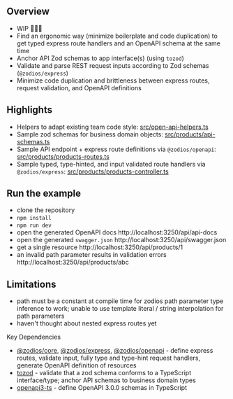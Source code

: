 ## Overview

- WIP 🚧👷‍♂️
- Find an ergonomic way (minimize boilerplate and code duplication) to get typed express route handlers and an OpenAPI
  schema at the same time
- Anchor API Zod schemas to app interface(s) (using `tozod`)
- Validate and parse REST request inputs according to Zod schemas (`@zodios/express`)
- Minimize code duplication and brittleness between express routes, request validation, and OpenAPI definitions

## Highlights

- Helpers to adapt existing team code style: [src/open-api-helpers.ts](src/zodios-helpers.ts)
- Sample zod schemas for business domain objects: [src/products/api-schemas.ts](src/products/api-schemas.ts)
- Sample API endpoint + express route definitions
  via `@zodios/openapi`: [src/products/products-routes.ts](src/products/products-routes.ts)
- Sample typed, type-hinted, and input validated route handlers
  via `@zodios/express`: [src/products/products-controller.ts](src/products/products-controller.ts)

## Run the example

- clone the repository
- `npm install`
- `npm run dev`
- open the generated OpenAPI docs http://localhost:3250/api/api-docs
- open the generated `swagger.json` http://localhost:3250/api/swagger.json
- get a single resource http://localhost:3250/api/products/1
- an invalid path parameter results in validation errors http://localhost:3250/api/products/abc

## Limitations

- path must be a constant at compile time for zodios path parameter type inference to work; unable to use template literal / string interpolation for path parameters 
- haven't thought about nested express routes yet

Key Dependencies

- [@zodios/core](http://www.npmjs.com/package/@zodios/core), [@zodios/express](http://www.npmjs.com/package/@zodios/express), [@zodios/openapi](http://www.npmjs.com/package/@zodios/openapi) -
  define express routes, validate input, fully type and type-hint request handlers, generate OpenAPI definition of
  resources
- [tozod](https://www.npmjs.com/package/tozod) - validate that a zod schema conforms to a TypeScript interface/type;
  anchor API schemas to business domain types
- [openapi3-ts](https://www.npmjs.com/package/openapi3-ts) - define OpenAPI 3.0.0 schemas in TypeScript
